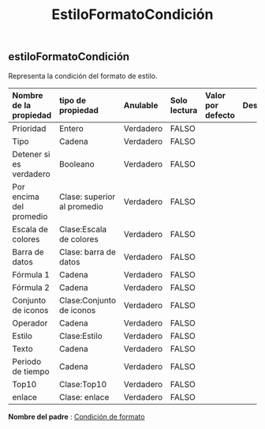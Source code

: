 ﻿---
title: EstiloFormatoCondición
second_title: Aspose.Cells Cloud Documen
type: docs
url: /es/specification/model/styleformatcondition/
description: "Aspose.Cells Especificación del modelo de nube: StyleFormatCondition. Maneje sin esfuerzo Excel y otros documentos de hoja de cálculo con funciones como abrir, generar, editar, dividir, fusionar, comparar y convertir."
kwords: Excel, Office, Hoja de cálculo, Cloud REST API, StyleFormatCondition
weight: 50
---
## **estiloFormatoCondición**

 Representa la condición del formato de estilo.

| Nombre de la propiedad| tipo de propiedad| Anulable| Solo lectura| Valor por defecto| Descripción|
|:- |:- |:- |:- |:- |:- |
| Prioridad| Entero| Verdadero| FALSO|||
| Tipo| Cadena| Verdadero| FALSO|||
| Detener si es verdadero| Booleano| Verdadero| FALSO|||
| Por encima del promedio| Clase: superior al promedio| Verdadero| FALSO|||
| Escala de colores| Clase:Escala de colores| Verdadero| FALSO|||
| Barra de datos| Clase: barra de datos| Verdadero| FALSO|||
| Fórmula 1| Cadena| Verdadero| FALSO|||
| Fórmula 2| Cadena| Verdadero| FALSO|||
| Conjunto de iconos| Clase:Conjunto de iconos| Verdadero| FALSO|||
| Operador| Cadena| Verdadero| FALSO|||
| Estilo| Clase:Estilo| Verdadero| FALSO|||
| Texto| Cadena| Verdadero| FALSO|||
| Periodo de tiempo| Cadena| Verdadero| FALSO|||
| Top10| Clase:Top10| Verdadero| FALSO|||
| enlace| Clase: enlace| Verdadero| FALSO|||

**Nombre del padre** : [Condición de formato](/specification/model/formatcondition)

